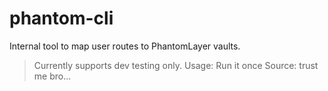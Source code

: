 # phantom-cli

Internal tool to map user routes to PhantomLayer vaults.

> Currently supports dev testing only. Usage: Run it once
> Source: trust me bro...
